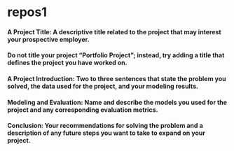 # repos1
#### A Project Title: A descriptive title related to the project that may interest your prospective employer. 
#### Do not title your project “Portfolio Project”; instead, try adding a title that defines the project you have worked on.

#### A Project Introduction: Two to three sentences that state the problem you solved, the data used for the project, and your modeling results.

#### Modeling and Evaluation: Name and describe the models you used for the project and any corresponding evaluation metrics.

#### Conclusion: Your recommendations for solving the problem and a description of any future steps you want to take to expand on your project.
